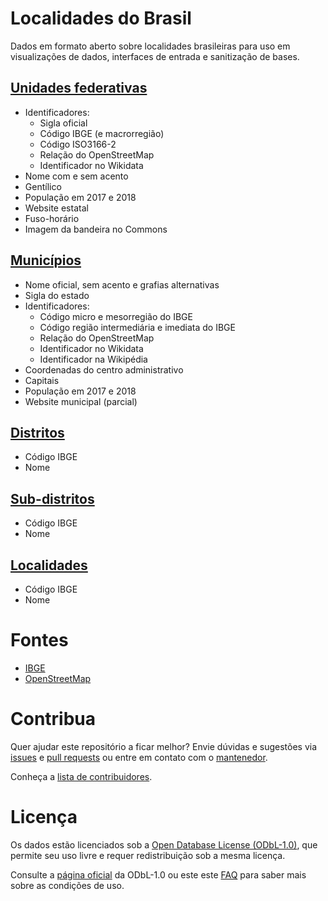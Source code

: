 # Localidades do Brasil

Dados em formato aberto sobre localidades brasileiras para uso em visualizações de dados, interfaces de entrada e sanitização de bases.

## [Unidades federativas](data/states.csv)

- Identificadores:
  - Sigla oficial
  - Código IBGE (e macrorregião)
  - Código ISO3166-2
  - Relação do OpenStreetMap
  - Identificador no Wikidata
- Nome com e sem acento
- Gentílico
- População em 2017 e 2018
- Website estatal
- Fuso-horário
- Imagem da bandeira no Commons

## [Municípios](data/cities.csv)

- Nome oficial, sem acento e grafias alternativas
- Sigla do estado
- Identificadores:
  - Código micro e mesorregião do IBGE
  - Código região intermediária e imediata do IBGE
  - Relação do OpenStreetMap
  - Identificador no Wikidata
  - Identificador na Wikipédia
- Coordenadas do centro administrativo
- Capitais
- População em 2017 e 2018
- Website municipal (parcial)

## [Distritos](data/districts.csv)

- Código IBGE
- Nome

## [Sub-distritos](data/subdistricts.csv)

- Código IBGE
- Nome

## [Localidades](data/localities.csv)

- Código IBGE
- Nome

# Fontes

* [IBGE](www.ibge.gov.br)
* [OpenStreetMap](https://www.openstreetmap.org/about)

# Contribua

Quer ajudar este repositório a ficar melhor? Envie dúvidas e sugestões via [issues](https://github.com/mapaslivres/localidades/issues/new) e [pull requests](https://help.github.com/articles/creating-a-pull-request/) ou entre em contato com o [mantenedor](https://github.com/vgeorge).

Conheça a [lista de contribuidores](https://github.com/mapaslivres/localidades/graphs/contributors).

# Licença

Os dados estão licenciados sob a [Open Database License (ODbL-1.0)](LICENSE), que permite seu uso livre e requer redistribuição sob a mesma licença.

Consulte a [página oficial](https://opendatacommons.org/licenses/odbl/) da ODbL-1.0 ou este este [FAQ](http://wiki.openstreetmap.org/wiki/Legal_FAQ/CC-BY-SA_Archive#What.27s_this_about_a_licence_change.3F) para saber mais sobre as condições de uso.
